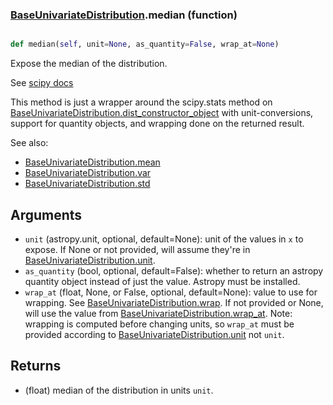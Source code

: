 ### [BaseUnivariateDistribution](BaseUnivariateDistribution.md).median (function)


```py

def median(self, unit=None, as_quantity=False, wrap_at=None)

```



Expose the median of the distribution.

See [scipy docs](https://docs.scipy.org/doc/scipy/reference/generated/scipy.stats.rv_continuous.median.html)

This method is just a wrapper around the scipy.stats method on
[BaseUnivariateDistribution.dist_constructor_object](BaseUnivariateDistribution.dist_constructor_object.md) with unit-conversions, support for
quantity objects, and wrapping done on the returned result.

See also:

* [BaseUnivariateDistribution.mean](BaseUnivariateDistribution.mean.md)
* [BaseUnivariateDistribution.var](BaseUnivariateDistribution.var.md)
* [BaseUnivariateDistribution.std](BaseUnivariateDistribution.std.md)

Arguments
----------
* `unit` (astropy.unit, optional, default=None): unit of the values
    in `x` to expose.  If None or not provided, will assume they're in
    [BaseUnivariateDistribution.unit](BaseUnivariateDistribution.unit.md).
* `as_quantity` (bool, optional, default=False): whether to return an
    astropy quantity object instead of just the value.  Astropy must
    be installed.
* `wrap_at` (float, None, or False, optional, default=None): value to
    use for wrapping.  See [BaseUnivariateDistribution.wrap](BaseUnivariateDistribution.wrap.md).  If not provided or None,
    will use the value from [BaseUnivariateDistribution.wrap_at](BaseUnivariateDistribution.wrap_at.md).  Note: wrapping is
    computed before changing units, so `wrap_at` must be provided
    according to [BaseUnivariateDistribution.unit](BaseUnivariateDistribution.unit.md) not `unit`.

Returns
---------
* (float) median of the distribution in units `unit`.

